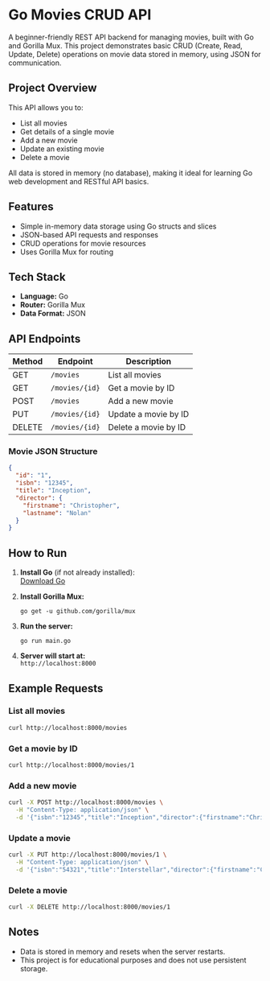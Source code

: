 # Go Movies CRUD API

A beginner-friendly REST API backend for managing movies, built with Go and Gorilla Mux. This project demonstrates basic CRUD (Create, Read, Update, Delete) operations on movie data stored in memory, using JSON for communication.

## Project Overview

This API allows you to:
- List all movies
- Get details of a single movie
- Add a new movie
- Update an existing movie
- Delete a movie

All data is stored in memory (no database), making it ideal for learning Go web development and RESTful API basics.

## Features

- Simple in-memory data storage using Go structs and slices
- JSON-based API requests and responses
- CRUD operations for movie resources
- Uses Gorilla Mux for routing

## Tech Stack

- **Language:** Go
- **Router:** Gorilla Mux
- **Data Format:** JSON

## API Endpoints

| Method | Endpoint           | Description                |
|--------|--------------------|----------------------------|
| GET    | `/movies`          | List all movies            |
| GET    | `/movies/{id}`     | Get a movie by ID          |
| POST   | `/movies`          | Add a new movie            |
| PUT    | `/movies/{id}`     | Update a movie by ID       |
| DELETE | `/movies/{id}`     | Delete a movie by ID       |

### Movie JSON Structure

```json
{
  "id": "1",
  "isbn": "12345",
  "title": "Inception",
  "director": {
    "firstname": "Christopher",
    "lastname": "Nolan"
  }
}
```

## How to Run

1. **Install Go** (if not already installed):  
   [Download Go](https://golang.org/dl/)

2. **Install Gorilla Mux:**
   ```
   go get -u github.com/gorilla/mux
   ```

3. **Run the server:**
   ```
   go run main.go
   ```

4. **Server will start at:**  
   `http://localhost:8000`

## Example Requests

### List all movies
```bash
curl http://localhost:8000/movies
```

### Get a movie by ID
```bash
curl http://localhost:8000/movies/1
```

### Add a new movie
```bash
curl -X POST http://localhost:8000/movies \
  -H "Content-Type: application/json" \
  -d '{"isbn":"12345","title":"Inception","director":{"firstname":"Christopher","lastname":"Nolan"}}'
```

### Update a movie
```bash
curl -X PUT http://localhost:8000/movies/1 \
  -H "Content-Type: application/json" \
  -d '{"isbn":"54321","title":"Interstellar","director":{"firstname":"Christopher","lastname":"Nolan"}}'
```

### Delete a movie
```bash
curl -X DELETE http://localhost:8000/movies/1
```

## Notes

- Data is stored in memory and resets when the server restarts.
- This project is for educational purposes and does not use persistent storage.